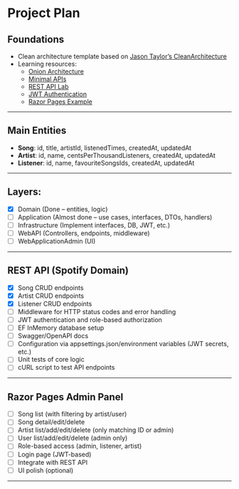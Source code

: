 # Project Plan

## Foundations
- Clean architecture template based on [Jason Taylor’s CleanArchitecture](https://github.com/jasontaylordev/CleanArchitecture)
- Learning resources:
  - [Onion Architecture](https://code-maze.com/onion-architecture-in-aspnetcore/)
  - [Minimal APIs](https://learn.microsoft.com/en-us/aspnet/core/fundamentals/minimal-apis?view=aspnetcore-9.0)
  - [REST API Lab](https://koglaza.gitbook.io/backend/lab-02/rest-api)
  - [JWT Authentication](https://koglaza.gitbook.io/backend/lab-04/jwt)
  - [Razor Pages Example](https://github.com/koglaza/pab-lab/tree/main/LAB05)

---

## Main Entities
- **Song**: id, title, artistId, listenedTimes, createdAt, updatedAt
- **Artist**: id, name, centsPerThousandListeners, createdAt, updatedAt
- **Listener**: id, name, favouriteSongsIds, createdAt, updatedAt

---

## Layers: 
- [x] Domain (Done – entities, logic)
- [ ] Application (Almost done – use cases, interfaces, DTOs, handlers)
- [ ] Infrastructure (Implement interfaces, DB, JWT, etc.)
- [ ] WebAPI (Controllers, endpoints, middleware)
- [ ] WebApplicationAdmin (UI)

---

## REST API (Spotify Domain)
- [x] Song CRUD endpoints
- [x] Artist CRUD endpoints
- [x] Listener CRUD endpoints
- [ ] Middleware for HTTP status codes and error handling
- [ ] JWT authentication and role-based authorization
- [ ] EF InMemory database setup
- [ ] Swagger/OpenAPI docs
- [ ] Configuration via appsettings.json/environment variables (JWT secrets, etc.)
- [ ] Unit tests of core logic
- [ ] cURL script to test API endpoints

---

## Razor Pages Admin Panel
- [ ] Song list (with filtering by artist/user)
- [ ] Song detail/edit/delete
- [ ] Artist list/add/edit/delete (only matching ID or admin)
- [ ] User list/add/edit/delete (admin only)
- [ ] Role-based access (admin, listener, artist)
- [ ] Login page (JWT-based)
- [ ] Integrate with REST API
- [ ] UI polish (optional)

---
